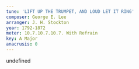 ```yaml
---
tune: 'LIFT UP THE TRUMPET, AND LOUD LET IT RING'
composer: George E. Lee
arranger: J. H. Stockton
year: 1792-1872
meter: 10.7.10.7.10.7. With Refrain
key: A Major
anacrusis: 0
---
```

undefined